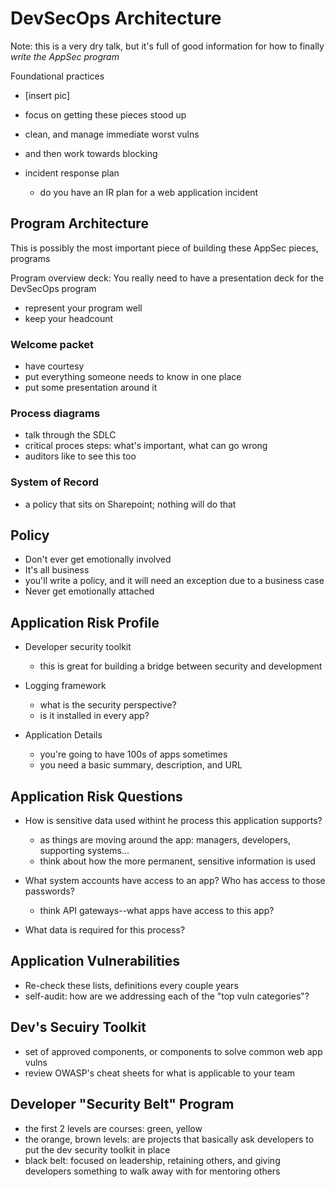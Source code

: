 # DevSecOps Architecture

Note: this is a very dry talk, but it's full of good information for how to finally _write the AppSec program_

Foundational practices

- [insert pic]
- focus on getting these pieces stood up
- clean, and manage immediate worst vulns
- and then work towards blocking

- incident response plan
    - do you have an IR plan for a web application incident


## Program Architecture

This is possibly the most important piece of building these AppSec pieces, programs

Program overview deck: You really need to have a presentation deck for the DevSecOps program

- represent your program well
- keep your headcount


### Welcome packet

- have courtesy
- put everything someone needs to know in one place
- put some presentation around it

### Process diagrams

- talk through the SDLC
- critical proces steps: what's important, what can go wrong
- auditors like to see this too

### System of Record

- a policy that sits on Sharepoint; nothing will do that


## Policy

- Don't ever get emotionally involved
- It's all business
- you'll write a policy, and it will need an exception due to a business case
- Never get emotionally attached


## Application Risk Profile

- Developer security toolkit
    - this is great for building a bridge between security and development
- Logging framework
    - what is the security perspective?
    - is it installed in every app?

- Application Details
    - you're going to have 100s of apps sometimes
    - you need a basic summary, description, and URL


## Application Risk Questions

- How is sensitive data used withint he process this application supports?
    - as things are moving around the app: managers, developers, supporting systems...
    - think about how the more permanent, sensitive information is used

- What system accounts have access to an app? Who has access to those passwords?
    - think API gateways--what apps have access to this app?

- What data is required for this process?


## Application Vulnerabilities

- Re-check these lists, definitions every couple years
- self-audit: how are we addressing each of the "top vuln categories"?


## Dev's Secuiry Toolkit

- set of approved components, or components to solve common web app vulns
- review OWASP's cheat sheets for what is applicable to your team



## Developer "Security Belt" Program

- the first 2 levels are courses: green, yellow
- the orange, brown levels: are projects that basically ask developers to put the dev security toolkit in place
- black belt: focused on leadership, retaining others, and giving developers something to walk away with for mentoring others

